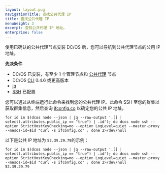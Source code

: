 ```yaml
---
layout: layout.pug
navigationTitle: 查找公共代理 IP
title: 查找公共代理 IP
menuWeight: 3
excerpt: 查找公共代理 IP 地址。
enterprise: false
---
```




使用已确认的公共代理节点安装 DC/OS 后，您可以导航到公共代理节点的公用 IP 地址。

**先决条件**

- DC/OS 已安装，有至少 1 个管理节点和 [公共代理](/cn/1.11/overview/concepts/#public-agent-node) 节点
- DC/OS [CLI](/cn/1.11/cli/) 0.4.6 或更高版本
- [jq](https://github.com/stedolan/jq/wiki/Installation)
- [SSH](/cn/1.11/administering-clusters/sshcluster/) 已配置

您可以通过从终端运行此命令来找到您的公共代理 IP。此命令 SSH 至您的群集以获取群集信息，然后查询 [ifconfig.co](https://ifconfig.co/) 以确定您的公共 IP 地址。

```
for id in $(dcos node --json | jq --raw-output '.[] | select(.attributes.public_ip == "true") | .id'); do dcos node ssh --option StrictHostKeyChecking=no --option LogLevel=quiet --master-proxy --mesos-id=$id "curl -s ifconfig.co" ; done 2>/dev/null
```

以下是公共 IP 地址为 `52.39.29.79`的示例：

```
for id in $(dcos node --json | jq --raw-output '.[] | select(.attributes.public_ip == "true") | .id'); do dcos node ssh --option StrictHostKeyChecking=no --option LogLevel=quiet --master-proxy --mesos-id=$id "curl -s ifconfig.co" ; done 2>/dev/null
52.39.29.79
```
